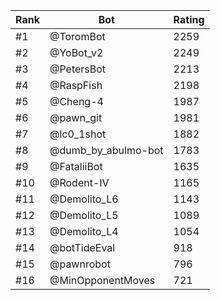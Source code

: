 Rank|Bot|Rating
---|---|---
#1|@ToromBot|2259
#2|@YoBot_v2|2249
#3|@PetersBot|2213
#4|@RaspFish|2198
#5|@Cheng-4|1987
#6|@pawn_git|1981
#7|@lc0_1shot|1882
#8|@dumb_by_abulmo-bot|1783
#9|@FataliiBot|1635
#10|@Rodent-IV|1165
#11|@Demolito_L6|1143
#12|@Demolito_L5|1089
#13|@Demolito_L4|1054
#14|@botTideEval|918
#15|@pawnrobot|796
#16|@MinOpponentMoves|721
